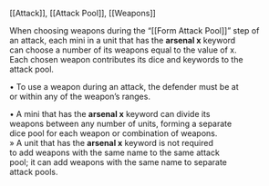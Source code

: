  [[Attack]], [[Attack Pool]], [[Weapons]]

When choosing weapons during the “[[Form Attack Pool]]” step of  
an attack, each mini in a unit that has the **arsenal x** keyword  
can choose a number of its weapons equal to the value of x.  
Each chosen weapon contributes its dice and keywords to the  
attack pool.  

• To use a weapon during an attack, the defender must be at  
or within any of the weapon’s ranges.

• A mini that has the **arsenal x** keyword can divide its  
weapons between any number of units, forming a separate  
dice pool for each weapon or combination of weapons.  
	» A unit that has the **arsenal x** keyword is not required  
to add weapons with the same name to the same attack  
pool; it can add weapons with the same name to separate  
attack pools.  
